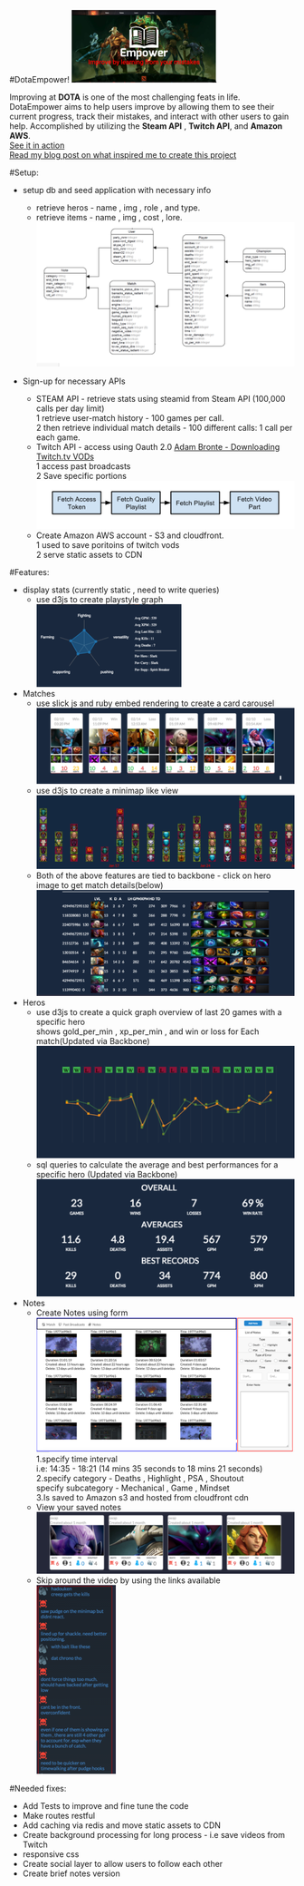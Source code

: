 #DotaEmpower!       ![Playstyle graph](/public/assets/readme/logo.png?raw=true "Playstyle graph")   


Improving at **DOTA** is one of the most challenging feats in life. DotaEmpower aims to help users improve by allowing them to see their current progress, track their mistakes, and interact with other users to gain help. Accomplished by utilizing the **Steam API** , **Twitch API**, and **Amazon AWS**.<br>
[See it in action](http://sleepy-stream-41203.herokuapp.com/)<br>
[Read my blog post on what inspired me to create this project](http://skasliwal.com/blog/article1.html)

#Setup: 
* setup db and seed application with necessary info
    * retrieve heros - name , img , role , and type.<br>
    * retrieve items - name , img , cost , lore.<br>
![Playstyle graph](/public/assets/readme/db_schema.png?raw=true "Playstyle graph")            
  

* Sign-up for necessary APIs
    * STEAM API - retrieve stats using steamid from Steam API (100,000 calls per day limit)<br>
     1 retrieve user-match history - 100 games per call.<br>
     2 then retrieve individual match details - 100 different calls: 1 call per each game. 
    * Twitch API - access using Oauth 2.0 [Adam Bronte - Downloading Twitch.tv VODs](http://skasliwal.com/blog/article1.html)<br>
     1 access past broadcasts<br>
     2 Save specific portions<br>
![Playstyle graph](/public/assets/readme/pic7.png?raw=true "Playstyle graph")            
    * Create Amazon AWS account - S3 and cloudfront.<br>
     1 used to save poritoins of twitch vods<br>
     2 serve static assets to CDN<br>


#Features:
* display stats (currently static , need to write queries)
    * use d3js to create playstyle graph<br>
![Playstyle graph](/public/assets/readme/pic1.png?raw=true "Playstyle graph")        
* Matches
    * use slick js and ruby embed rendering to create a card carousel<br>
![Playstyle graph](/public/assets/readme/pic2.png?raw=true "Playstyle graph")        
    * use d3js to create a minimap like view<br>
![Playstyle graph](/public/assets/readme/pic3.png?raw=true "Playstyle graph")
    * Both of the above features are tied to backbone - click on hero image to get match details(below)
![Playstyle graph](/public/assets/readme/pic6.png?raw=true "Playstyle graph")            
* Heros
    * use d3js to create a quick graph overview of last 20 games with a specific hero<br>
    shows gold_per_min , xp_per_min , and win or loss for Each match(Updated via Backbone)<br>
![Playstyle graph](/public/assets/readme/pic4.png?raw=true "Playstyle graph")        
    * sql queries to calculate the average and best performances for a specific hero (Updated via Backbone)<br>
![Playstyle graph](/public/assets/readme/pic5.png?raw=true "Playstyle graph")        
* Notes
    * Create Notes using form<br>
![Playstyle graph](/public/assets/readme/pic8.png?raw=true "Playstyle graph")            
      1.specify time interval<br>
       i.e: 14:35 - 18:21 (14 mins 35 seconds to 18 mins 21 seconds)<br>
      2.specify category - Deaths , Highlight , PSA , Shoutout<br>
        specify subcategory - Mechanical , Game , Mindset<br>
      3.Is saved to Amazon s3 and hosted from cloudfront cdn<br>
    * View your saved notes<br>
![Playstyle graph](/public/assets/readme/pic9.png?raw=true "Playstyle graph")            
    * Skip around the video by using the links available<br>
![Playstyle graph](/public/assets/readme/pic10.png?raw=true "Playstyle graph")            



#Needed fixes:
 * Add Tests to improve and fine tune the code
 * Make routes restful
 * Add caching via redis and move static assets to CDN
 * Create background processing for long process - i.e save videos from Twitch
 * responsive css
 * Create social layer to allow users to follow each other
 * Create brief notes version

